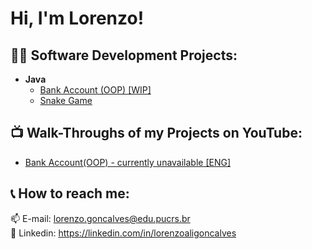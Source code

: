 <h1>Hi, I'm Lorenzo!</h1>

<h2>👨‍💻 Software Development Projects:</h2>

- <b>Java</b>
  - [Bank Account (OOP) [WIP]](https://github.com/lorenzoalig/BankAccount)
  - [Snake Game](https://github.com/lorenzoalig/LorenzoSnakeGame)

<h2>📺 Walk-Throughs of my Projects on YouTube:</h2>

- [Bank Account(OOP) - currently unavailable [ENG]](https://github.com/lorenzoalig/BankAccount)

<h2> 📞 How to reach me:</h2>

📫 E-mail: lorenzo.goncalves@edu.pucrs.br<br/>
💼 Linkedin: https://linkedin.com/in/lorenzoaligoncalves

<!--
**joshmadakor1/joshmadakor1** is a ✨ _special_ ✨ repository because its `README.md` (this file) appears on your GitHub profile.

Here are some ideas to get you started:

- 🔭 I’m currently working on ...
- 🌱 I’m currently learning ...
- 👯 I’m looking to collaborate on ...
- 🤔 I’m looking for help with ...
- 💬 Ask me about ...
- 📫 How to reach me: ...
- 😄 Pronouns: ...
- ⚡ Fun fact: ...
-->
